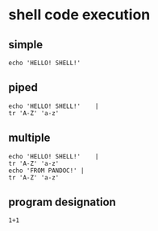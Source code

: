 
# shell code execution

## simple

~~~{#simple .shell-exec}
echo 'HELLO! SHELL!'
~~~

## piped

~~~{#piped .shell-exec}
echo 'HELLO! SHELL!'	|
tr 'A-Z' 'a-z'
~~~

## multiple

~~~{#multiple .shell-exec}
echo 'HELLO! SHELL!'	|
tr 'A-Z' 'a-z'
echo 'FROM PANDOC!'	|
tr 'A-Z' 'a-z'
~~~

## program designation

~~~{#prog .shell-exec prog="bc 		-ql "}
1+1
~~~
